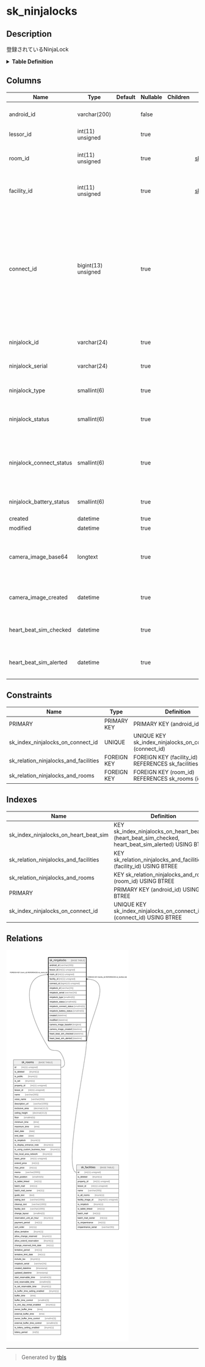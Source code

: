 # sk_ninjalocks

## Description

登録されているNinjaLock

<details>
<summary><strong>Table Definition</strong></summary>

```sql
CREATE TABLE `sk_ninjalocks` (
  `android_id` varchar(200) NOT NULL DEFAULT '' COMMENT 'タブレットID(GCMのreg_id)',
  `lessor_id` int(11) unsigned DEFAULT NULL COMMENT '支店ID',
  `room_id` int(11) unsigned DEFAULT NULL COMMENT '部屋ID(ユニーク)、設備の場合null',
  `facility_id` int(11) unsigned DEFAULT NULL COMMENT '設備ID(ユニーク)、部屋の場合null',
  `connect_id` bigint(13) unsigned DEFAULT NULL COMMENT 'NinjaLockに伝える紐づく施設のID、部屋と設備の2種類があるため、先頭の数値で判別、部屋:先頭1+部屋ID11桁、設備:先頭2+設備ID11桁',
  `ninjalock_id` varchar(24) DEFAULT NULL COMMENT 'NinjaLockのMACアドレス',
  `ninjalock_serial` varchar(24) DEFAULT NULL COMMENT 'NinjaLockのシリアル番号',
  `ninjalock_type` smallint(6) DEFAULT NULL COMMENT '1:左回り、2:右回り',
  `ninjalock_status` smallint(6) DEFAULT NULL COMMENT '0:施錠、1:解錠、-1:通信失敗',
  `ninjalock_connect_status` smallint(6) DEFAULT NULL COMMENT 'Bluetooth接続状態、0:正常、1:接続不可、2:他端末接続',
  `ninjalock_battery_status` smallint(6) DEFAULT NULL COMMENT 'NinjaLockの残りバッテリー',
  `created` datetime DEFAULT NULL COMMENT '作成時刻',
  `modified` datetime DEFAULT NULL COMMENT '更新時刻',
  `camera_image_base64` longtext COMMENT '最後にカメラで撮影した画像をbase64で一時保存',
  `camera_image_created` datetime DEFAULT NULL COMMENT '最後にカメラで撮影した時間',
  `heart_beat_sim_checked` datetime DEFAULT NULL COMMENT 'ハートビートの最終確認時間',
  `heart_beat_sim_alerted` datetime DEFAULT NULL COMMENT 'ハートビートの最終アラート時間',
  PRIMARY KEY (`android_id`),
  UNIQUE KEY `sk_index_ninjalocks_on_connect_id` (`connect_id`),
  KEY `sk_relation_ninjalocks_and_rooms` (`room_id`),
  KEY `sk_relation_ninjalocks_and_facilities` (`facility_id`),
  KEY `sk_index_ninjalocks_on_heart_beat_sim` (`heart_beat_sim_checked`,`heart_beat_sim_alerted`),
  CONSTRAINT `sk_relation_ninjalocks_and_facilities` FOREIGN KEY (`facility_id`) REFERENCES `sk_facilities` (`id`) ON DELETE CASCADE ON UPDATE CASCADE,
  CONSTRAINT `sk_relation_ninjalocks_and_rooms` FOREIGN KEY (`room_id`) REFERENCES `sk_rooms` (`id`) ON DELETE CASCADE ON UPDATE CASCADE
) ENGINE=InnoDB DEFAULT CHARSET=utf8 COMMENT='登録されているNinjaLock'
```

</details>

## Columns

| Name | Type | Default | Nullable | Children | Parents | Comment |
| ---- | ---- | ------- | -------- | -------- | ------- | ------- |
| android_id | varchar(200) |  | false |  |  | タブレットID(GCMのreg_id) |
| lessor_id | int(11) unsigned |  | true |  |  | 支店ID |
| room_id | int(11) unsigned |  | true |  | [sk_rooms](sk_rooms.md) | 部屋ID(ユニーク)、設備の場合null |
| facility_id | int(11) unsigned |  | true |  | [sk_facilities](sk_facilities.md) | 設備ID(ユニーク)、部屋の場合null |
| connect_id | bigint(13) unsigned |  | true |  |  | NinjaLockに伝える紐づく施設のID、部屋と設備の2種類があるため、先頭の数値で判別、部屋:先頭1+部屋ID11桁、設備:先頭2+設備ID11桁 |
| ninjalock_id | varchar(24) |  | true |  |  | NinjaLockのMACアドレス |
| ninjalock_serial | varchar(24) |  | true |  |  | NinjaLockのシリアル番号 |
| ninjalock_type | smallint(6) |  | true |  |  | 1:左回り、2:右回り |
| ninjalock_status | smallint(6) |  | true |  |  | 0:施錠、1:解錠、-1:通信失敗 |
| ninjalock_connect_status | smallint(6) |  | true |  |  | Bluetooth接続状態、0:正常、1:接続不可、2:他端末接続 |
| ninjalock_battery_status | smallint(6) |  | true |  |  | NinjaLockの残りバッテリー |
| created | datetime |  | true |  |  | 作成時刻 |
| modified | datetime |  | true |  |  | 更新時刻 |
| camera_image_base64 | longtext |  | true |  |  | 最後にカメラで撮影した画像をbase64で一時保存 |
| camera_image_created | datetime |  | true |  |  | 最後にカメラで撮影した時間 |
| heart_beat_sim_checked | datetime |  | true |  |  | ハートビートの最終確認時間 |
| heart_beat_sim_alerted | datetime |  | true |  |  | ハートビートの最終アラート時間 |

## Constraints

| Name | Type | Definition |
| ---- | ---- | ---------- |
| PRIMARY | PRIMARY KEY | PRIMARY KEY (android_id) |
| sk_index_ninjalocks_on_connect_id | UNIQUE | UNIQUE KEY sk_index_ninjalocks_on_connect_id (connect_id) |
| sk_relation_ninjalocks_and_facilities | FOREIGN KEY | FOREIGN KEY (facility_id) REFERENCES sk_facilities (id) |
| sk_relation_ninjalocks_and_rooms | FOREIGN KEY | FOREIGN KEY (room_id) REFERENCES sk_rooms (id) |

## Indexes

| Name | Definition |
| ---- | ---------- |
| sk_index_ninjalocks_on_heart_beat_sim | KEY sk_index_ninjalocks_on_heart_beat_sim (heart_beat_sim_checked, heart_beat_sim_alerted) USING BTREE |
| sk_relation_ninjalocks_and_facilities | KEY sk_relation_ninjalocks_and_facilities (facility_id) USING BTREE |
| sk_relation_ninjalocks_and_rooms | KEY sk_relation_ninjalocks_and_rooms (room_id) USING BTREE |
| PRIMARY | PRIMARY KEY (android_id) USING BTREE |
| sk_index_ninjalocks_on_connect_id | UNIQUE KEY sk_index_ninjalocks_on_connect_id (connect_id) USING BTREE |

## Relations

![er](sk_ninjalocks.svg)

---

> Generated by [tbls](https://github.com/k1LoW/tbls)
